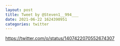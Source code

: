 ```yaml
--- 
layout: post 
title: Tweet by @Steven1__994___ 
date: 2021-06-22 1624390951 
categories: twitter 
--- 
```

https://twitter.com/o/status/1407422070552674307
